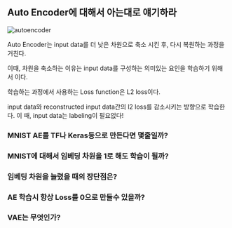 ## Auto Encoder에 대해서 아는대로 얘기하라

![autoencoder](https://encrypted-tbn0.gstatic.com/images?q=tbn:ANd9GcTNKtx8ZT2pv_AqjGTlgpVb4An7JlxAR-YVF3jY5TJqdXzTy7cG)

Auto Encoder는 input data를 더 낮은 차원으로 축소 시킨 후, 다시 복원하는 과정을 거친다. 

이때, 차원을 축소하는 이유는 input data를 구성하는 의미있는 요인을 학습하기 위해서 이다. 

학습하는 과정에서 사용하는 Loss function은 L2 loss이다.

input data와 reconstructed input data간의 l2 loss를 감소시키는 방향으로 학습한다. 이 때, input data는 labeling이 필요없다!

### MNIST AE를 TF나 Keras등으로 만든다면 몇줄일까?

### MNIST에 대해서 임베딩 차원을 1로 해도 학습이 될까?

### 임베딩 차원을 늘렸을 때의 장단점은?

### AE 학습시 항상 Loss를 0으로 만들수 있을까?

### VAE는 무엇인가?

